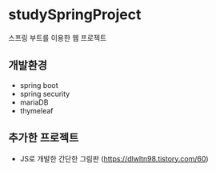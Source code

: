 # studySpringProject
스프링 부트를 이용한 웹 프로젝트

## 개발환경
- spring boot
- spring security
- mariaDB
- thymeleaf


## 추가한 프로젝트
- JS로 개발한 간단한 그림판 (https://dlwltn98.tistory.com/60)
